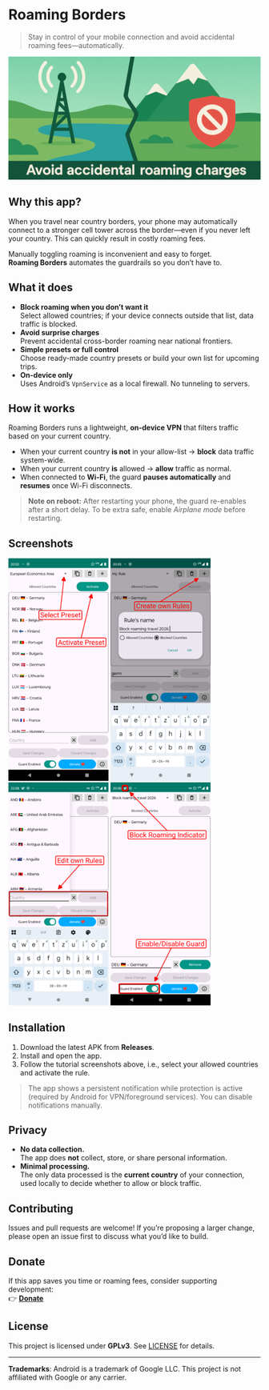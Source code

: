 # Roaming Borders

> Stay in control of your mobile connection and avoid accidental roaming fees—automatically.

<p>
  <img src="metadata/en-US/images/promoGraphic.png" alt="Roaming Borders teaser" width="1024">
</p>


## Why this app?

When you travel near country borders, your phone may automatically connect to a stronger cell tower across the border—even if you never left your country. This can quickly result in costly roaming fees.

Manually toggling roaming is inconvenient and easy to forget.  
**Roaming Borders** automates the guardrails so you don’t have to.

## What it does

- **Block roaming when you don’t want it**  
  Select allowed countries; if your device connects outside that list, data traffic is blocked.
- **Avoid surprise charges**  
  Prevent accidental cross-border roaming near national frontiers.
- **Simple presets or full control**  
  Choose ready-made country presets or build your own list for upcoming trips.
- **On-device only**  
  Uses Android’s `VpnService` as a local firewall. No tunneling to servers.

## How it works

Roaming Borders runs a lightweight, **on-device VPN** that filters traffic based on your current country.
- When your current country **is not** in your allow-list → **block** data traffic system-wide.
- When your current country **is** allowed → **allow** traffic as normal.
- When connected to **Wi-Fi**, the guard **pauses automatically** and **resumes** once Wi-Fi disconnects.

> **Note on reboot:** After restarting your phone, the guard re-enables after a short delay. To be extra safe, enable *Airplane mode* before restarting.

## Screenshots

<p>
  <img src="metadata/en-US/images/phoneScreenshots/1.png" alt="Tutorial 1" width="200">
  <img src="metadata/en-US/images/phoneScreenshots/2.png" alt="Tutorial 2" width="200">
  <img src="metadata/en-US/images/phoneScreenshots/3.png" alt="Tutorial 3" width="200">
  <img src="metadata/en-US/images/phoneScreenshots/4.png" alt="Tutorial 4" width="200">
</p>

## Installation

1. Download the latest APK from **Releases**.
2. Install and open the app.
3. Follow the tutorial screenshots above, i.e., select your allowed countries and activate the rule.
> The app shows a persistent notification while protection is active (required by Android for VPN/foreground services). You can disable notifications manually.

## Privacy

- **No data collection.**  
  The app does **not** collect, store, or share personal information.
- **Minimal processing.**  
  The only data processed is the **current country** of your connection, used locally to decide whether to allow or block traffic.

## Contributing

Issues and pull requests are welcome! If you’re proposing a larger change, please open an issue first to discuss what you’d like to build.

## Donate

If this app saves you time or roaming fees, consider supporting development:  
👉 **[Donate](https://donate.stripe.com/6oU6oHcEpaXzab41m5bII00)**

## License

This project is licensed under **GPLv3**. See [LICENSE](LICENSE) for details.

---

**Trademarks**: Android is a trademark of Google LLC. This project is not affiliated with Google or any carrier.
